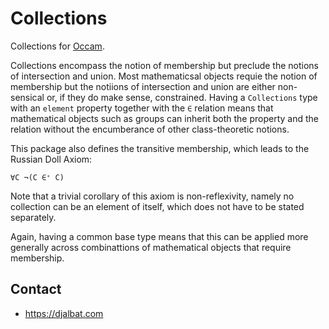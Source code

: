 # Collections

Collections for [Occam](https://occam.science).

Collections encompass the notion of membership but preclude the notions of intersection and union.
Most mathematicsal objects requie the notion of membership but the notiions of intersection and union are either non-sensical or, if they do make sense, constrained.
Having a `Collections` type with an `element` property together with the `∈` relation means that mathematical objects such as groups can inherit both the property and the relation without the encumberance of other class-theoretic notions.

This package also defines the transitive membership, which leads to the Russian Doll Axiom:

```
∀C ¬(C ∈⁺ C)
```

Note that a trivial corollary of this axiom is non-reflexivity, namely no collection can be an element of itself, which does not have to be stated separately.

Again, having a common base type means that this can be applied more generally across combinattions of mathematical objects that require membership.

## Contact

* https://djalbat.com

